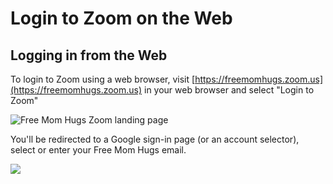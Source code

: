# Login to Zoom on the Web

## Logging in from the Web

To login to Zoom using a web browser, visit [https://freemomhugs.zoom.us](https://freemomhugs.zoom.us) in your web browser and select "Login to Zoom"

![Free Mom Hugs Zoom landing page](https://github.com/FreeMomHugs/support-docs/tree/be28dad8d3c6725f5c12853f18f1470e803555b6/zoom/.gitbook/assets/screen-shot-2021-06-28-at-12.33.12-pm.png)

You'll be redirected to a Google sign-in page \(or an account selector\), select or enter your Free Mom Hugs email.

![](https://github.com/FreeMomHugs/support-docs/tree/be28dad8d3c6725f5c12853f18f1470e803555b6/zoom/.gitbook/assets/screen-shot-2021-06-28-at-12.33.17-pm.png)

